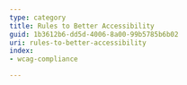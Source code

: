 ```yaml
---
type: category
title: Rules to Better Accessibility
guid: 1b3612b6-dd5d-4006-8a00-99b5785b6b02
uri: rules-to-better-accessibility
index:
- wcag-compliance

---
```


